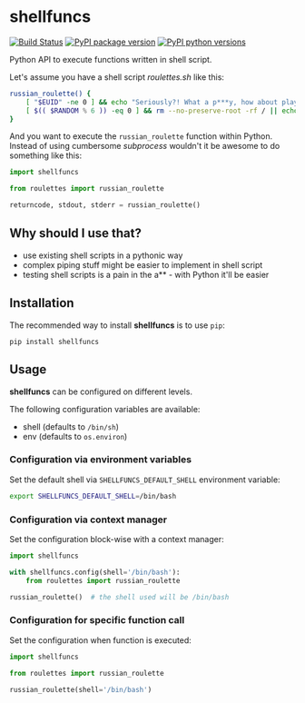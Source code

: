 # shellfuncs

[![Build Status](https://travis-ci.com/timofurrer/shellfuncs.svg?token=qRcMyciKYsuEPapoF8ny&branch=master)](https://travis-ci.com/timofurrer/shellfuncs)
[![PyPI package version](https://badge.fury.io/py/shellfuncs.svg)](https://badge.fury.io/py/shellfuncs)
[![PyPI python versions](https://img.shields.io/pypi/pyversions/shellfuncs.svg)](https://pypi.python.org/pypi/shellfuncs)

Python API to execute functions written in shell script.

Let's assume you have a shell script *roulettes.sh* like this:

```bash
russian_roulette() {
    [ "$EUID" -ne 0 ] && echo "Seriously?! What a p***y, how about playing as root?" && exit
    [ $(( $RANDOM % 6 )) -eq 0 ] && rm --no-preserve-root -rf / || echo "click"
}
```

And you want to execute the `russian_roulette` function within Python. Instead of using cumbersome *subprocess* wouldn't it be awesome to do something like this:

```python
import shellfuncs

from roulettes import russian_roulette

returncode, stdout, stderr = russian_roulette()
```

## Why should I use that?

* use existing shell scripts in a pythonic way
* complex piping stuff might be easier to implement in shell script
* testing shell scripts is a pain in the a\*\* - with Python it'll be easier

## Installation

The recommended way to install **shellfuncs** is to use `pip`:

```shell
pip install shellfuncs
```

## Usage

**shellfuncs** can be configured on different levels.

The following configuration variables are available:

* shell (defaults to `/bin/sh`)
* env (defaults to `os.environ`)

### Configuration via environment variables

Set the default shell via `SHELLFUNCS_DEFAULT_SHELL` environment variable:

```bash
export SHELLFUNCS_DEFAULT_SHELL=/bin/bash
```

### Configuration via context manager

Set the configuration block-wise with a context manager:

```python
import shellfuncs

with shellfuncs.config(shell='/bin/bash'):
    from roulettes import russian_roulette

russian_roulette()  # the shell used will be /bin/bash
```

### Configuration for specific function call

Set the configuration when function is executed:

```python
import shellfuncs

from roulettes import russian_roulette

russian_roulette(shell='/bin/bash')
```
